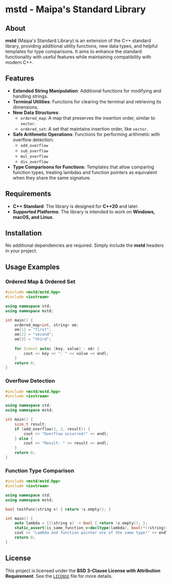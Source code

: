 # mstd - Maipa's Standard Library

## About

**mstd** (Maipa's Standard Library) is an extension of the C++ standard library, providing additional utility functions, new data types, and helpful templates for type comparisons. It aims to enhance the standard functionality with useful features while maintaining compatibility with modern C++.

## Features

- **Extended String Manipulation**: Additional functions for modifying and handling strings.
- **Terminal Utilities**: Functions for clearing the terminal and retrieving its dimensions.
- **New Data Structures**:
  - `ordered_map`: A map that preserves the insertion order, similar to `vector`.
  - `ordered_set`: A set that maintains insertion order, like `vector`.
- **Safe Arithmetic Operations**: Functions for performing arithmetic with overflow detection:
  - `add_overflow`
  - `sub_overflow`
  - `mul_overflow`
  - `div_overflow`
- **Type Comparisons for Functions**: Templates that allow comparing function types, treating lambdas and function pointers as equivalent when they share the same signature.

## Requirements

- **C++ Standard**: The library is designed for **C++20** and later.
- **Supported Platforms**: The library is intended to work on **Windows, macOS, and Linux**.

## Installation

No additional dependencies are required. Simply include the **mstd** headers in your project.

## Usage Examples

### Ordered Map & Ordered Set

```cpp
#include <mstd/mstd.hpp>
#include <iostream>

using namespace std;
using namespace mstd;

int main() {
    ordered_map<int, string> om;
    om[1] = "first";
    om[2] = "second";
    om[3] = "third";
    
    for (const auto& [key, value] : om) {
        cout << key << ": " << value << endl;
    }
    return 0;
}
```

### Overflow Detection

```cpp
#include <mstd/mstd.hpp>
#include <iostream>

using namespace std;
using namespace mstd;

int main() {
    size_t result;
    if (add_overflow(1, 2, result)) {
        cout << "Overflow occurred!" << endl;
    } else {
        cout << "Result: " << result << endl;
    }
    return 0;
}
```

### Function Type Comparison

```cpp
#include <mstd/mstd.hpp>
#include <iostream>

using namespace std;
using namespace mstd;

bool testFunc(string s) { return !s.empty(); }

int main() {
    auto lambda = [](string s) -> bool { return !s.empty(); };
    static_assert(is_same_function_v<decltype(lambda), bool(*)(string)>);
    cout << "Lambda and function pointer are of the same type!" << endl;
    return 0;
}
```

## License

This project is licensed under the **BSD 3-Clause License with Attribution Requirement**. See the [`LICENSE`](./LICENSE) file for more details.